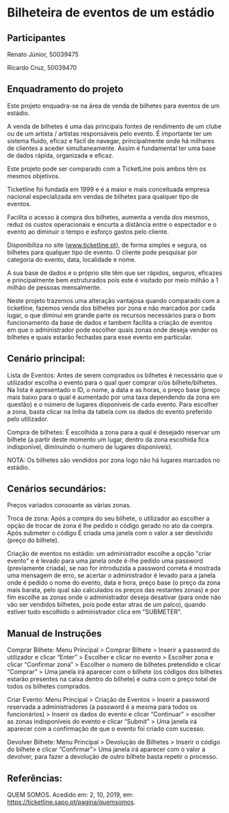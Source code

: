 # Bilheteira de eventos de um estádio


## Participantes
Renato Júnior, 50039475

Ricardo Cruz, 50039470

## Enquadramento do projeto
Este projeto enquadra-se na área de venda de bilhetes para eventos de um estádio.

A venda de bilhetes é uma das principais fontes de rendimento de um clube ou de um artista / artistas responsáveis pelo evento. É importante ter um sistema fluido, eficaz e fácil de navegar, principalmente onde há milhares de clientes a aceder simultaneamente. Assim é fundamental ter uma base de dados rápida, organizada e eficaz.

Este projeto pode ser comparado com a TicketLine pois ambos têm os mesmos objetivos.

Ticketline foi fundada em 1999 e é a maior e mais conceituada empresa nacional especializada em vendas de bilhetes para qualquer tipo de eventos.

Facilita o acesso à compra dos bilhetes, aumenta a venda dos mesmos, reduz os custos operacionais e encurta a distância entre o espectador e o evento ao diminuir o tempo e esforço gastos pelo cliente.

Disponibiliza no site (www.ticketline.pt), de forma simples e segura, os bilhetes para qualquer tipo de evento. O cliente pode pesquisar por categoria do evento, data, localidade e nome.

A sua base de dados e o próprio site têm que ser rápidos, seguros, eficazes e principalmente bem estruturados pois este é visitado por meio milhão a 1 milhão de pessoas mensalmente.

Neste projeto trazemos uma alteração vantajosa quando comparado com a ticketline, fazemos venda dos bilhetes por zona e não marcados por cada lugar, o que diminui em grande parte os recursos necessários para o bom funcionamento da base de dados e tambem facilita a criação de eventos em que o administrador pode escolher quais zonas onde deseja vender os bilhetes e quais estarão fechadas para esse evento em particular.

## Cenário principal:
Lista de Eventos: Antes de serem comprados os bilhetes é necessário que o utilizador escolha o evento para o qual quer comprar o/os bilhete/bilhetes. Na lista é apresentado o ID, o nome, a data e as horas, o preço base (preço mais baixo para o qual é aumentado por uma taxa dependendo da zona em questão) e o número de lugares disponiveis de cada evento. Para escolher a zona, basta clicar na linha da tabela com os dados do evento preferido pelo utilizador.

Compra de bilhetes: É escolhida a zona para a qual é desejado reservar um bilhete (a partir deste momento um lugar, dentro da zona escolhida fica indisponível, diminuindo o numero de lugares disponíveis).

NOTA:
Os bilhetes são vendidos por zona logo não há lugares marcados no estádio.

## Cenários secundários:
Preços variados consoante as várias zonas.

Troca de zona: Após a compra do seu bilhete, o utilizador ao escolher a opção de trocar de zona é lhe pedido o código gerado no ato da compra. Após submeter o código É criada uma janela com o valor a ser devolvido (preço do bilhete).

Criação de eventos no estádio: um administrador escolhe a opção "criar evento" e é levado para uma janela onde é-lhe pedido uma password (previamente criada), se nao for introduzida a password correta é mostrada uma mensagem de erro, se acertar o administrador é levado para a janela onde é pedido o nome do evento, data e hora, preço base (o preço da zona mais barata, pelo qual são calculados os preços das restantes zonas) e por fim escolhe as zonas onde o administrador deseja desativar (para onde não vão ser vendidos bilhetes, pois pode estar atras de um palco), quando estiver tudo escolhido o administrador clica em "SUBMETER".

## Manual de Instruções
Comprar Bilhete: 
Menu Principal > Comprar Bilhete > Inserir a password do utilizador e clicar “Enter” > Escolher e clicar no evento >
Escolher zona e clicar “Confirmar zona” > Escolher o numero de bilhetes pretendido e clicar “Comprar” >
Uma janela irá aparecer com o bilhete (os códigos dos bilhetes estarão presentes na caixa dentro do bilhete) e outra 
com o preço total de todos os bilhetes comprados.

Criar Evento:
Menu Principal > Criação de Eventos > Inserir a password reservada a administradores (a password é a mesma para todos os funcionários) >
Inserir os dados do evento e clicar “Continuar” > escolher as zonas indisponíveis do evento e clicar “Submit” >
Uma janela irá aparecer com a confirmação de que o evento foi criado com sucesso.

Devolver Bilhete:
Menu Principal > Devolução de Bilhetes > Inserir o código do bilhete e clicar “Confirmar”>
Uma janela irá aparecer com o valor a devolver, para fazer a devolução de outro bilhete basta repetir o processo.

## Referências:
QUEM SOMOS. Acedido em: 2, 10, 2019, em: https://ticketline.sapo.pt/pagina/quemsomos.
